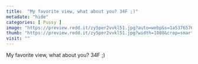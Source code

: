 ```yaml
---
title:  "My favorite view, what about you? 34F ;)"
metadate: "hide"
categories: [ Pussy ]
image: "https://preview.redd.it/zy5per2vvkl51.jpg?auto=webp&s=1a5376576f0d8b51eda86716987d0ef3999e5001"
thumb: "https://preview.redd.it/zy5per2vvkl51.jpg?width=1080&crop=smart&auto=webp&s=516fd1c5dc62e74e3c600c7a3c5f89e5b756db4e"
visit: ""
---
```

My favorite view, what about you? 34F ;)
